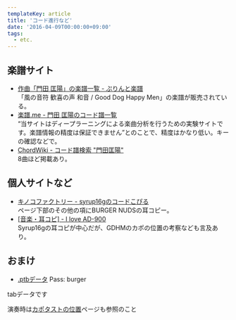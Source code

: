```yaml
---
templateKey: article
title: 'コード進行など'
date: '2016-04-09T00:00:00+09:00'
tags:
  - etc.
---
```

## 楽譜サイト

* [作曲「門田 匡陽」の楽譜一覧 - ぷりんと楽譜](http://www.print-gakufu.com/search/result/composer__%E9%96%80%E7%94%B0%20%E5%8C%A1%E9%99%BD/)<br>
  「風の音符 歓喜の声 和音 / Good Dog Happy Men」の楽譜が販売されている。
* [楽譜.me - 門田 匡陽のコード譜一覧](http://gakufu.me/artist/131118/)<br>
  <q>当サイトはディープラーニングによる楽曲分析を行うための実験サイトです。楽譜情報の精度は保証できません</q>とのことで、精度はかなり低い。キーの確認などで。
* [ChordWiki - コード譜検索 "門田匡陽"](https://ja.chordwiki.org/search.html?q=%E9%96%80%E7%94%B0%E5%8C%A1%E9%99%BD)<br>
  8曲ほど掲載あり。

## 個人サイトなど

* [キノコファクトリー - syrup16gのコードこぴる](http://kinoco.client.jp/syrup16g_guitar/)<br>
  ページ下部のその他の項にBURGER NUDSの耳コピー。
* [[音楽・耳コピ] - I love AD-900](http://d.hatena.ne.jp/cymbals6022/searchdiary?word=%2A%5B%B2%BB%B3%DA%A1%A6%BC%AA%A5%B3%A5%D4%5D)<br>
  Syrup16gの耳コピが中心だが、GDHMのカポの位置の考察なども言及あり。

## おまけ

* [.ptbデータ](http://www.mediafire.com/file/8vawbtnn5avcax7) Pass: burger

tabデータです

演奏時は[カポタストの位置](http://monden-info.hatenablog.com/entry/2016/02/26/223712)ページも参照のこと

